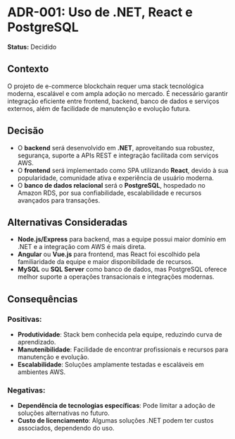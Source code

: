 # ADR-001: Uso de .NET, React e PostgreSQL

**Status:** Decidido

## Contexto
O projeto de e-commerce blockchain requer uma stack tecnológica moderna, escalável e com ampla adoção no mercado. É necessário garantir integração eficiente entre frontend, backend, banco de dados e serviços externos, além de facilidade de manutenção e evolução futura.

## Decisão
- O **backend** será desenvolvido em **.NET**, aproveitando sua robustez, segurança, suporte a APIs REST e integração facilitada com serviços AWS.
- O **frontend** será implementado como SPA utilizando **React**, devido à sua popularidade, comunidade ativa e experiência de usuário moderna.
- O **banco de dados relacional** será o **PostgreSQL**, hospedado no Amazon RDS, por sua confiabilidade, escalabilidade e recursos avançados para transações.

## Alternativas Consideradas
- **Node.js/Express** para backend, mas a equipe possui maior domínio em .NET e a integração com AWS é mais direta.
- **Angular** ou **Vue.js** para frontend, mas React foi escolhido pela familiaridade da equipe e maior disponibilidade de recursos.
- **MySQL** ou **SQL Server** como banco de dados, mas PostgreSQL oferece melhor suporte a operações transacionais e integrações modernas.

## Consequências
### Positivas:
- **Produtividade**: Stack bem conhecida pela equipe, reduzindo curva de aprendizado.
- **Manutenibilidade**: Facilidade de encontrar profissionais e recursos para manutenção e evolução.
- **Escalabilidade**: Soluções amplamente testadas e escaláveis em ambientes AWS.

### Negativas:
- **Dependência de tecnologias específicas**: Pode limitar a adoção de soluções alternativas no futuro.
- **Custo de licenciamento**: Algumas soluções .NET podem ter custos associados, dependendo do uso.
